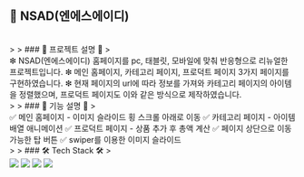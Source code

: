 ## 👖 NSAD(엔에스에이디)

<br/>
>
> ###  📝 프로젝트 설명 📝
>

<br/>
  ❇ NSAD(엔에스에이디) 홈페이지를 pc, 태블릿, 모바일에 맞춰 반응형으로 리뉴얼한 프로젝트입니다.
  ❇ 메인 홈페이지, 카테고리 페이지, 프로덕트 페이지 3가지 페이지를 구현하였습니다.
  ❇ 현재 페이지의 url에 따라 정보를 가져와 카테고리 페이지의 아이템을 정렬했으며, 프로덕트 페이지도 이와 같은 방식으로 제작하였습니다.

<br/>
>
> ###  📝 기능 설명 📝
> 

<br/> 
  ✅ 메인 홈페이지 - 이미지 슬라이드 횡 스크롤 아래로 이동
  ✅ 카테고리 페이지 - 아이템 배열 애니메이션
  ✅ 프로덕트 페이지 - 상품 추가 후 총액 계산
  ✅ 페이지 상단으로 이동 가능한 탑 버튼
  ✅ swiper를 이용한 이미지 슬라이드
 
<br/>
>
> ###  🛠 Tech Stack 🛠
>

<br/>
  <img src="https://img.shields.io/badge/html5-E34F26?style=for-the-badge&logo=html5&logoColor=white">
  <img src="https://img.shields.io/badge/css-1572B6?style=for-the-badge&logo=css3&logoColor=white">
  <img src="https://img.shields.io/badge/javascript-F7DF1E?style=for-the-badge&logo=javaScipt&logoColor=black"/>
  <img src="https://img.shields.io/badge/jquery-0769AD?style=for-the-badge&logo=jquery&logoColor=white">
  

<br/>
